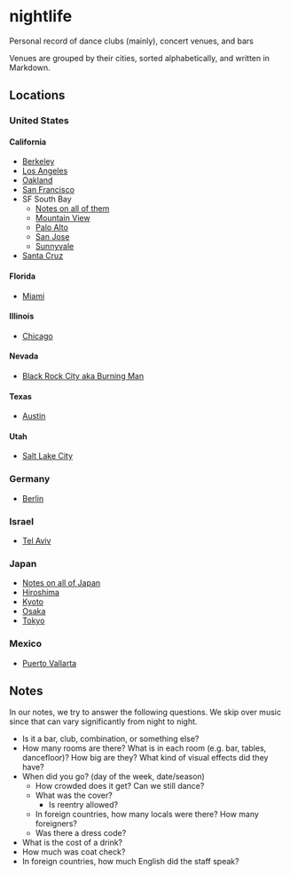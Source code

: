 # nightlife
Personal record of dance clubs (mainly), concert venues, and bars

Venues are grouped by their cities, sorted alphabetically, and written in Markdown.

## Locations
### United States
#### California
- [Berkeley](cities/california_berkeley.md)
- [Los Angeles](cities/california_los-angeles.md)
- [Oakland](cities/california_oakland.md)
- [San Francisco](cities/california_san-francisco.md)
- SF South Bay
    - [Notes on all of them](cities/california_sf-south-bay-notes.md)
    - [Mountain View](cities/california_mountain-view.md)
    - [Palo Alto](cities/california_palo-alto.md)
    - [San Jose](cities/california_san-jose.md)
    - [Sunnyvale](cities/california_sunnyvale.md)
- [Santa Cruz](cities/california_santa-cruz.md)

#### Florida
- [Miami](cities/florida_miami.md)

#### Illinois
- [Chicago](cities/illinois_chicago.md)

#### Nevada
- [Black Rock City aka Burning Man](cities/nevada_black-rock-city.md)

#### Texas
- [Austin](cities/texas_austin.md)

#### Utah
- [Salt Lake City](cities/utah_salt-lake-city.md)

### Germany
- [Berlin](cities/germany_berlin.md)

### Israel
- [Tel Aviv](cities/israel_tel-aviv.md)

### Japan
- [Notes on all of Japan](cities/japan_notes.md)
- [Hiroshima](cities/japan_hiroshima.md)
- [Kyoto](cities/japan_kyoto.md)
- [Osaka](cities/japan_osaka.md)
- [Tokyo](cities/japan_tokyo.md)

### Mexico
- [Puerto Vallarta](cities/mexico_puerto-vallarta.md)

## Notes
In our notes, we try to answer the following questions. We skip over music since that can vary significantly from night to night.

- Is it a bar, club, combination, or something else?
- How many rooms are there? What is in each room (e.g. bar, tables, dancefloor)? How big are they? What kind of visual effects did they have?
- When did you go? (day of the week, date/season)
    - How crowded does it get? Can we still dance?
    - What was the cover?
        - Is reentry allowed?
    - In foreign countries, how many locals were there? How many foreigners?
    - Was there a dress code?
- What is the cost of a drink?
- How much was coat check?
- In foreign countries, how much English did the staff speak?
